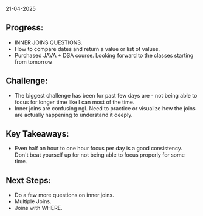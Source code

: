 21-04-2025

## Progress:
* INNER JOINS QUESTIONS.
* How to compare dates and return a value or list of values.
* Purchased JAVA + DSA course. Looking forward to the classes starting from tomorrow

## Challenge:
* The biggest challenge has been for past few days are - not being able to focus for longer time like I can most of the time.
* Inner joins are confusing ngl. Need to practice or visualize how the joins are actually happening to understand it deeply.

## Key Takeaways:
* Even half an hour to one hour focus per day is a good consistency. Don't beat yourself up for not being able to focus properly for some time. 

## Next Steps:
* Do a few more questions on inner joins.
* Multiple Joins.
* Joins with WHERE.